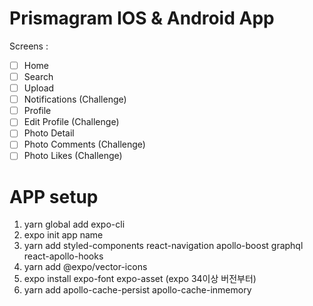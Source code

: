 # Prismagram IOS & Android App

Screens :

- [ ] Home
- [ ] Search
- [ ] Upload
- [ ] Notifications (Challenge)
- [ ] Profile
- [ ] Edit Profile (Challenge)
- [ ] Photo Detail
- [ ] Photo Comments (Challenge)
- [ ] Photo Likes (Challenge)

# APP setup

1. yarn global add expo-cli
2. expo init app name
3. yarn add styled-components react-navigation apollo-boost graphql react-apollo-hooks
4. yarn add @expo/vector-icons
5. expo install expo-font expo-asset (expo 34이상 버전부터)
6. yarn add apollo-cache-persist apollo-cache-inmemory

